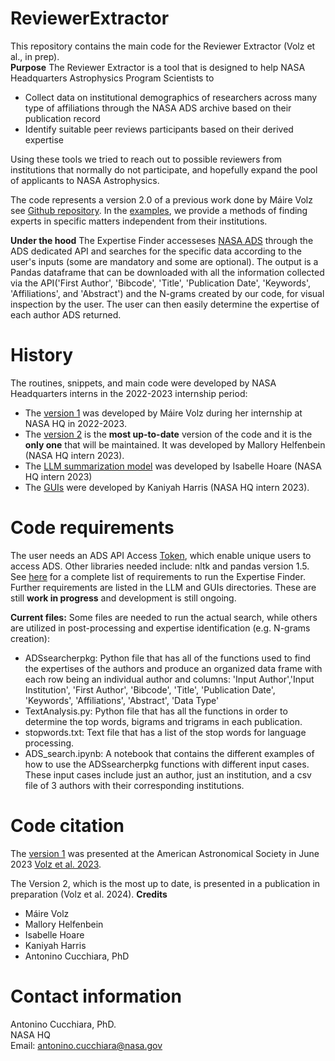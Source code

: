 # ReviewerExtractor
This repository contains the main code for the Reviewer Extractor (Volz et al., in prep).<br>
**Purpose** 
The Reviewer Extractor is a tool that is designed to help NASA Headquarters Astrophysics Program Scientists to 

- Collect data on institutional demographics of researchers across many type of affiliations through the NASA ADS archive based on their publication record
- Identify suitable peer reviews participants based on their derived expertise

Using these tools we tried to reach out to possible reviewers from institutions that normally do not participate, 
and hopefully expand the pool of applicants to NASA Astrophysics. 

The code represents a version 2.0 of a previous work done by Máire Volz see [Github repository](https://github.com/maireav/NASA-Internship).
In the [examples](https://github.com/ninoc/ReviewerExtractor/blob/main/codeV2/ADS_search.ipynb), we provide a methods of finding experts in specific matters independent from their institutions. 

**Under the hood** 
The Expertise Finder accesseses [NASA ADS](https://ui.adsabs.harvard.edu/) through the ADS dedicated API and searches for the specific data according to the user's inputs (some are mandatory and some are optional). The output is a Pandas dataframe that can be downloaded with all the information collected via the API('First Author', 'Bibcode', 'Title', 'Publication Date', 'Keywords', 'Affiliations', and 'Abstract') and the N-grams created by our code, for visual inspection by the user. The user can then easily determine the expertise of each author ADS returned. 

# History
The routines, snippets, and main code were developed by NASA Headquarters interns in the 2022-2023 internship period: 
* The [version 1](https://github.com/ninoc/ReviewerExtractor/tree/main/codeV1) was developed by Máire Volz during her internship at NASA HQ in 2022-2023. 
* The [version 2](https://github.com/ninoc/ReviewerExtractor/tree/main/codeV2) is the **most up-to-date** version of the code and it is the **only one** that will be maintained. It was developed by Mallory Helfenbein (NASA HQ intern 2023).
* The [LLM summarization model](https://github.com/ninoc/ReviewerExtractor/tree/main/LLM) was developed by Isabelle Hoare (NASA HQ intern 2023)
* The [GUIs](https://github.com/ninoc/ReviewerExtractor/tree/main/GUIs) were developed by Kaniyah Harris (NASA HQ intern 2023).

# Code requirements
The user needs an ADS API Access [Token](https://ui.adsabs.harvard.edu/help/api/), which enable unique users to access ADS. 
Other libraries needed include: nltk and pandas version 1.5. See [here](https://github.com/ninoc/ReviewerExtractor/blob/main/codeV1/ExpertiseFinder_README.txt) for a complete list of requirements to run the Expertise Finder.
Further requirements are listed in the LLM and GUIs directories. These are still **work in progress** and development is still ongoing.

**Current files:**
Some files are needed to run the actual search, while others are utilized in post-processing and expertise identification (e.g. N-grams creation): 
- ADSsearcherpkg: Python file that has all of the functions used to find the expertises of the authors and produce an organized data frame with each row being an individual author and columns: 'Input Author','Input Institution', 'First Author', 'Bibcode', 'Title', 'Publication Date', 'Keywords', 'Affiliations', 'Abstract', 'Data Type'
- TextAnalysis.py: Python file that has all the functions in order to determine the top words, bigrams and trigrams in each publication.
- stopwords.txt: Text file that has a list of the stop words for language processing. 
- ADS_search.ipynb: A notebook that contains the different examples of how to use the ADSsearcherpkg functions with different input cases. These input cases include just an author, just an institution, and a csv file of 3 authors with their corresponding institutions.

# Code citation
The [version 1](https://github.com/ninoc/ReviewerExtractor/tree/main/codeV1) was presented at the American Astronomical Society in June 2023 [Volz et al. 2023](https://ui.adsabs.harvard.edu/abs/2023AAS...24210207V/abstract).

The Version 2, which is the most up to date, is presented in a publication in preparation (Volz et al. 2024).
**Credits** 
- Máire Volz
- Mallory Helfenbein
- Isabelle Hoare
- Kaniyah Harris
- Antonino Cucchiara, PhD
  
# Contact information
Antonino Cucchiara, PhD.  
NASA HQ  
Email: antonino.cucchiara@nasa.gov
